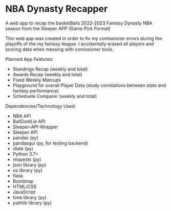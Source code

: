 # NBA Dynasty Recapper  
A web app to recap the basketBalls 2022-2023 Fantasy Dynasty NBA season from the Sleeper APP (Game Pick Format)

This web app was created in order to fix my comissioner errors during the playoffs of the my fantasy league. I accidentally erased all players and scoring data when messing with comissioner tools.

Planned App Features:
 - Standings Recap (weekly and total)
 - Awards Recap (weekly and total)
 - Fixed Weekly Matcups 
 - Playground for overall Player Data (study correlations between stats and fantasy performance)
 - Scheduele Comparer (weekly and total)

Dependencies/Technology Used:
 - NBA API
 - BallDontLie API
 - Sleeper-API-Wrapper
 - Sleeper API
 - pandas (py)
 - pandasgui (py, for testing backend)
 - dtale (py)
 - Python 3.7+
 - requests (py)
 - json library (py)
 - os library (py)
 - flask
 - Bootstrap
 - HTML/CSS
 - JavaScript
 - time library (py)
 - pathlib library (py)